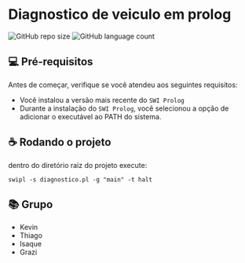 # Diagnostico de veiculo em prolog

![GitHub repo size](https://img.shields.io/github/repo-size/antikevin/diagnostico-veiculo?style=for-the-badge)
![GitHub language count](https://img.shields.io/github/languages/count/antikevin/diagnostico-veiculo?style=for-the-badge)


## 💻 Pré-requisitos

Antes de começar, verifique se você atendeu aos seguintes requisitos:

- Você instalou a versão mais recente do `SWI Prolog`
- Durante a instalação do `SWI Prolog`, você selecionou a opção de adicionar o executável ao PATH do sistema.


## ☕ Rodando o projeto

dentro do diretório raiz do projeto execute:
```
swipl -s diagnostico.pl -g "main" -t halt
```

## 📚 Grupo

- Kevin
- Thiago
- Isaque
- Grazi